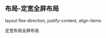 
## 布局-定宽全屏布局

layout flex-direction, justify-content, align-items

定宽布局全屏布局

<CodeDemo :collapse="true">
  <template slot="code-template">
    <<< @/docs/.vuepress/examples/LayoutFullFixWidth.vue?template
  </template>
  <template slot="code-script">
    <<< @/docs/.vuepress/examples/LayoutFullFixWidth.vue?script
  </template>
  <template slot="code-style">
    <<< @/docs/.vuepress/examples/LayoutFullFixWidth.vue?style
  </template>
  <LayoutFullFixWidth slot="demo"/>
</CodeDemo>
